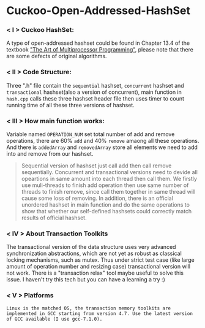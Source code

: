 # Cuckoo-Open-Addressed-HashSet

### < I > Cuckoo HashSet: <br>
  A type of open-addressed hashset could be found in Chapter 13.4 of the textbook ["The Art of Multiprocessor Programming"](https://www.e-reading.club/bookreader.php/134637/Herlihy,_Shavit_-_The_art_of_multiprocessor_programming.pdf), please note that there are some defects of original algorithms.
  
### < II > Code Structure:<br>
  Three ".h" file contain the `sequential` hashset, `concurrent` hashset and `transactional` hashset(also a version of concurrent), main function in `hash.cpp` calls these three hashset header file then uses timer to count running time of all these three versions of hashset.

### < III > How main function works:<br>
  Variable named `OPERATION_NUM` set total number of add and remove operations, there are 60% `add` and 40% `remove` amaong all these operations. And there is `addedArray` and `removedArray` store all elements we need to add into and remove from our hashset. 
> Sequential version of hashset just call add then call remove sequentially. 
> Concurrent and transactional versions need to devide all opeartions in same amount into each thread then call them. 
  We firstly use muli-threads to finish add operation then use same number of threads to finish remove, since call them together in same thread will cause some loss of removing.
  In addition, there is an official unordered hashset in main function and do the same operations to show that whether our self-defined hashsets could correctly match results of official hashset.
  
### < IV > About Transaction Toolkits<br>
   The transactional version of the data structure uses very advanced synchronization abstractions, which are not yet as robust as classical locking mechanisms, such as mutex. Thus under strict test case (like large amount of operation number and resizing case) transactional version will not work.
   There is a "transaction relax" tool maybe useful to solve this issue. I haven't try this tech but you can have a learning a try :)
   
### < V > Platforms<br>
    Linux is the matched OS, the transaction memory toolkits are implemented in GCC starting from version 4.7. Use the latest version of GCC available (I use gcc-7.1.0).
   
